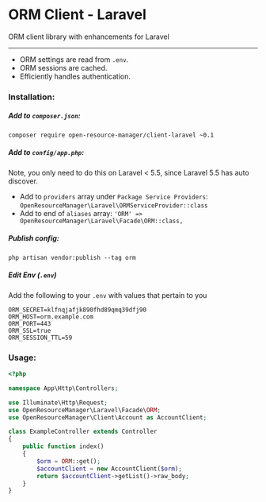 # ORM Client - Laravel

ORM client library with enhancements for Laravel

---

* ORM settings are read from `.env`.
* ORM sessions are cached.
* Efficiently handles authentication. 


### Installation:

##### Add to `composer.json`:

```shell
composer require open-resource-manager/client-laravel ~0.1
```

##### Add to `config/app.php`:

Note, you only need to do this on Laravel < 5.5, since Laravel 5.5 has auto discover.

* Add to `providers` array under `Package Service Providers`: `OpenResourceManager\Laravel\ORMServiceProvider::class`
* Add to end of `aliases` array: `'ORM' => OpenResourceManager\Laravel\Facade\ORM::class,`
 
##### Publish config:

```shell
php artisan vendor:publish --tag orm
```

##### Edit Env (`.env`)

Add the following to your `.env` with values that pertain to you

```
ORM_SECRET=klfnqjafjk890fhd89qmq39dfj90
ORM_HOST=orm.example.com
ORM_PORT=443
ORM_SSL=true
ORM_SESSION_TTL=59
```

### Usage:

```php
<?php

namespace App\Http\Controllers;

use Illuminate\Http\Request;
use OpenResourceManager\Laravel\Facade\ORM;
use OpenResourceManager\Client\Account as AccountClient;

class ExampleController extends Controller
{
    public function index()
    {
        $orm = ORM::get();
        $accountClient = new AccountClient($orm);
        return $accountClient->getList()->raw_body;
    }
}
```
